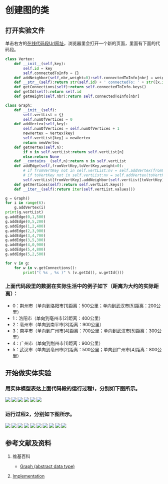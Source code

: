 ﻿# 创建图的类

## 打开实验文件

单击右方的[在线代码段Url网址](http://www.pythontutor.com/visualize.html#code=class%20Vertex%3A%0A%20%20%20%20def%20__init__%28self,key%29%3A%0A%20%20%20%20%20%20%20%20self.id%20%3D%20key%0A%20%20%20%20%20%20%20%20self.connectedToInfo%20%3D%20%7B%7D%0A%20%20%20%20def%20addNeighbor%28self,nbr,weight%3D0%29%3Aself.connectedToInfo%5Bnbr%5D%20%3D%20weight%0A%20%20%20%20def%20__str__%28self%29%3Areturn%20str%28self.id%29%20%2B%20'%20connectedTo%3A%20'%20%2B%20str%28%5Bx.id%20for%20x%20in%20self.connectedToInfo%5D%29%0A%20%20%20%20def%20getConnections%28self%29%3Areturn%20self.connectedToInfo.keys%28%29%0A%20%20%20%20def%20getId%28self%29%3Areturn%20self.id%0A%20%20%20%20def%20getWeight%28self,nbr%29%3Areturn%20self.connectedToInfo%5Bnbr%5D%0A%0Aclass%20Graph%3A%0A%20%20%20%20def%20__init__%28self%29%3A%0A%20%20%20%20%20%20%20%20self.vertList%20%3D%20%7B%7D%0A%20%20%20%20%20%20%20%20self.numOfVertices%20%3D%200%0A%20%20%20%20def%20addVertex%28self,key%29%3A%0A%20%20%20%20%20%20%20%20self.numOfVertices%20%3D%20self.numOfVertices%20%2B%201%0A%20%20%20%20%20%20%20%20newVertex%20%3D%20Vertex%28key%29%0A%20%20%20%20%20%20%20%20self.vertList%5Bkey%5D%20%3D%20newVertex%0A%20%20%20%20%20%20%20%20return%20newVertex%0A%20%20%20%20def%20getVertex%28self,n%29%3A%0A%20%20%20%20%20%20%20%20if%20n%20in%20self.vertList%3Areturn%20self.vertList%5Bn%5D%0A%20%20%20%20%20%20%20%20else%3Areturn%20None%0A%20%20%20%20def%20__contains__%28self,n%29%3Areturn%20n%20in%20self.vertList%0A%20%20%20%20def%20addEdge%28self,fromVertKey,toVertKey,weight%3D0%29%3A%0A%20%20%20%20%20%20%20%20%23%20if%20fromVertKey%20not%20in%20self.vertList%3Anv%20%3D%20self.addVertex%28fromVertKey%29%0A%20%20%20%20%20%20%20%20%23%20if%20toVertKey%20not%20in%20self.vertList%3Anv%20%3D%20self.addVertex%28toVertKey%29%0A%20%20%20%20%20%20%20%20self.vertList%5BfromVertKey%5D.addNeighbor%28self.vertList%5BtoVertKey%5D,%20weight%29%0A%20%20%20%20def%20getVertices%28self%29%3Areturn%20self.vertList.keys%28%29%0A%20%20%20%20def%20__iter__%28self%29%3Areturn%20iter%28self.vertList.values%28%29%29%0A%0Ag%20%3D%20Graph%28%29%0Afor%20i%20in%20range%286%29%3A%0A%20%20%20%20g.addVertex%28i%29%0Aprint%28g.vertList%29%0Ag.addEdge%280,1,500%29%0Ag.addEdge%280,5,200%29%0Ag.addEdge%281,2,400%29%0Ag.addEdge%282,3,900%29%0Ag.addEdge%283,4,700%29%0Ag.addEdge%283,5,300%29%0Ag.addEdge%284,0,900%29%0Ag.addEdge%285,4,800%29%0Ag.addEdge%285,2,500%29%0A%0Afor%20v%20in%20g%3A%0A%20%20%20%20for%20w%20in%20v.getConnections%28%29%3A%0A%20%20%20%20%20%20%20%20print%28%22%28%20%25s%20,%20%25s%20%29%22%20%25%20%28v.getId%28%29,%20w.getId%28%29%29%29&cumulative=false&heapPrimitives=nevernest&mode=edit&origin=opt-frontend.js&py=py3anaconda&rawInputLstJSON=%5B%5D&textReferences=false)，浏览器里会打开一个新的页面，里面有下面的代码段。

```python
class Vertex:
    def __init__(self,key):
        self.id = key
        self.connectedToInfo = {}
    def addNeighbor(self,nbr,weight=0):self.connectedToInfo[nbr] = weight
    def __str__(self):return str(self.id) + ' connectedTo: ' + str([x.id for x in self.connectedToInfo])
    def getConnections(self):return self.connectedToInfo.keys()
    def getId(self):return self.id
    def getWeight(self,nbr):return self.connectedToInfo[nbr]

class Graph:
    def __init__(self):
        self.vertList = {}
        self.numOfVertices = 0
    def addVertex(self,key):
        self.numOfVertices = self.numOfVertices + 1
        newVertex = Vertex(key)
        self.vertList[key] = newVertex
        return newVertex
    def getVertex(self,n):
        if n in self.vertList:return self.vertList[n]
        else:return None
    def __contains__(self,n):return n in self.vertList
    def addEdge(self,fromVertKey,toVertKey,weight=0):
        # if fromVertKey not in self.vertList:nv = self.addVertex(fromVertKey)
        # if toVertKey not in self.vertList:nv = self.addVertex(toVertKey)
        self.vertList[fromVertKey].addNeighbor(self.vertList[toVertKey], weight)
    def getVertices(self):return self.vertList.keys()
    def __iter__(self):return iter(self.vertList.values())

g = Graph()
for i in range(6):
    g.addVertex(i)
print(g.vertList)
g.addEdge(0,1,500)
g.addEdge(0,5,200)
g.addEdge(1,2,400)
g.addEdge(2,3,900)
g.addEdge(3,4,700)
g.addEdge(3,5,300)
g.addEdge(4,0,900)
g.addEdge(5,4,800)
g.addEdge(5,2,500)

for v in g:
    for w in v.getConnections():
        print("( %s , %s )" % (v.getId(), w.getId()))
```

### 上面代码段里的数据在实际生活中的例子如下（距离为大约的实际距离）：

- 0：荆州市（单向到洛阳市[1]距离：500公里；单向到武汉市[5]距离：200公里）
- 1：洛阳市（单向到亳州市[2]距离：400公里）
- 2：亳州市（单向到南平市[3]距离：900公里）
- 3：南平市（单向到广州市[4]距离：700公里；单向到武汉市[5]距离：300公里）
- 4：广州市（单向到荆州市[1]距离：900公里）
- 5：武汉市（单向到亳州市[2]距离：500公里；单向到广州市[4]距离：800公里）

## 开始做实体实验

### 用实体模型表达上面代码段的运行过程1，分别如下图所示。

![](/images/理解基本的数据结构/创建图的类/1a1.jpg)
![](/images/理解基本的数据结构/创建图的类/1a2.jpg)
![](/images/理解基本的数据结构/创建图的类/1a3.jpg)
![](/images/理解基本的数据结构/创建图的类/1a4.jpg)
![](/images/理解基本的数据结构/创建图的类/1a5.jpg)
![](/images/理解基本的数据结构/创建图的类/1a6.jpg)

### 运行过程2，分别如下图所示。

![](/images/理解基本的数据结构/创建图的类/2a0.jpg)
![](/images/理解基本的数据结构/创建图的类/2a1.jpg)
![](/images/理解基本的数据结构/创建图的类/2a2.jpg)
![](/images/理解基本的数据结构/创建图的类/2a3.jpg)
![](/images/理解基本的数据结构/创建图的类/2a4.jpg)
![](/images/理解基本的数据结构/创建图的类/2a5.jpg)
![](/images/理解基本的数据结构/创建图的类/2a6.jpg)
![](/images/理解基本的数据结构/创建图的类/2a7.jpg)
![](/images/理解基本的数据结构/创建图的类/2a8.jpg)
![](/images/理解基本的数据结构/创建图的类/2a9.jpg)

## 参考文献及资料

1. 维基百科
	- [Graph (abstract data type)](https://en.wikipedia.org/wiki/Graph_(abstract_data_type)) 

2. [Implementation](https://runestone.academy/runestone/books/published/pythonds/Graphs/Implementation.htm) 